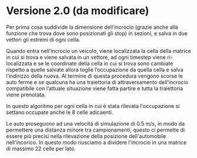 # Versione 2.0 (da modificare)

Per prima cosa suddivide la dimensione dell’incrocio (grazie anche alla funzione che trova dove sono posizionati gli stop)
in sezioni, e salva in due vettori gli estremi di ogni cella.

Quando entra nell’incrocio un veicolo, viene localizzata la cella della matrice in cui si trova e viene salvata in un vettore,
ad ogni timestep viene ri-localizzata e se le coordinate della cella in cui si trova sono cambiate rispetto a quelle salvate
allora toglie l’occupazione da quella cella e salva l’indirizzo della nuova.
Al termine di questa procedura vengono scorse le auto ferme e se qualcuna ha una traiettoria di attraversamento
dell’incrocio compatibile con l’attuale situazione viene fatta partire e tutta la traiettoria viene prenotata.

In questo algoritmo per ogni cella in cui è stata rilevata l'occupazione si settano occupate anche le 8 celle adicaenti.

Le auto proseguono ad una velocità di simulazione di 0.5 m/s, in modo da permettere una distanza minore tra campionamenti, 
questo ci permette di essere più precisi nella rilevazione della posizione dell'automobile nell'incorico. In questo modo
riusciamo a dividere l'incrocio in una matrice di massimo 22 celle per lato.